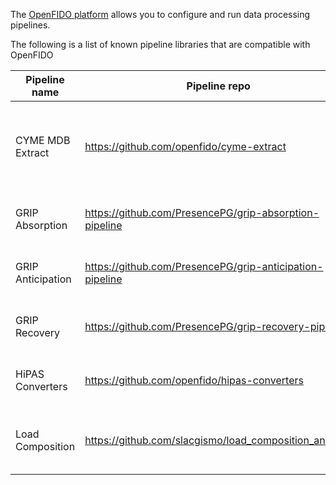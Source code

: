 The [OpenFIDO platform](https://app.openfido.org) allows you to configure and run data processing pipelines. 

The following is a list of known pipeline libraries that are compatible with OpenFIDO

| Pipeline name        | Pipeline repo | Entry point | Docker image | Publisher | Description
| -------------------- | ------------- | ----------- | ------------ | --------- | -----------
| CYME MDB Extract     | https://github.com/openfido/cyme-extract | `openfido.sh` | `ubuntu:20.04` | SLAC National Accelerator Laboratory | Extract CYME databases to network graphs and GridLAB-D models
| GRIP Absorption      | https://github.com/PresencePG/grip-absorption-pipeline | `openfido.sh` | `slacgrip/master:200527` | SLAC National Accelerator Laboratory | GRIP absorption analysis
| GRIP Anticipation    | https://github.com/PresencePG/grip-anticipation-pipeline | `openfido.sh` | `slacgrip/master:200527` | SLAC National Accelerator Laboratory | GRIP absorption analysis
| GRIP Recovery        | https://github.com/PresencePG/grip-recovery-pipeline | `openfido.sh` | `slacgrip/master:200527` | SLAC National Accelerator Laboratory | GRIP absorption analysis
| HiPAS Converters     | https://github.com/openfido/hipas-converters | `openfido.sh` | `ubuntu:20.04` | SLAC National Accelerator Laboratory | HiPAS GridLAB-D converters
| Load Composition     | https://github.com/slacgismo/load_composition_analysis | `openfido.sh` | `python:3` | SLAC National Accelerator Laboratory | NERC composite load model data analysis
